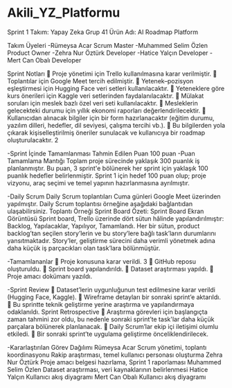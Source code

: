 # Akili_YZ_Platformu
Sprint 1
Takım: Yapay Zeka Grup 41
Ürün Adı: AI Roadmap Platform

Takım Üyeleri 
-Rümeysa Acar Scrum Master 
-Muhammed Selim Özlen Product Owner 
-Zehra Nur Öztürk Developer 
-Hatice Yalçın Developer 
-Mert Can Obalı Developer

Sprint Notları
 Proje yönetimi için Trello kullanılmasına karar verilmiştir.
 Toplantılar için Google Meet tercih edilmiştir.
 Yetenek–pozisyon eşleştirmesi için Hugging Face veri setleri kullanılacaktır.
 Yeteneklere göre kurs önerileri için Kaggle veri setlerinden faydalanılacaktır.
 Mülakat soruları için meslek bazlı özel veri seti kullanılacaktır.
 Mesleklerin gelecekteki durumu için yıllık ekonomi raporları değerlendirilecektir.
 Kullanıcıdan alınacak bilgiler için bir form hazırlanacaktır (eğitim durumu, yazılım dilleri, hedefler, dil seviyesi, çalışma tercihi vb.).
 Bu bilgilerden yola çıkarak kişiselleştirilmiş öneriler sunulacak ve kullanıcıya bir roadmap oluşturulacaktır.
2

-Sprint İçinde Tamamlanması Tahmin Edilen Puan
100 puan
-Puan Tamamlama Mantığı
Toplam proje sürecinde yaklaşık 300 puanlık iş planlanmıştır. Bu puan, 3 sprint'e bölünerek her sprint için yaklaşık 100 puanlık hedefler belirlenmiştir. Sprint 1 için hedef 100 puan olup; proje vizyonu, araç seçimi ve temel yapının hazırlanmasına ayrılmıştır.

-Daily Scrum
Daily Scrum toplantıları Cuma günleri Google Meet üzerinden yapılmıştır. Daily Scrum toplantısı örneğine aşağıdaki bağlantıdan ulaşabilirsiniz.
Toplantı Örneği
Sprint Board Özeti: Sprint Board Ekran Görüntüsü
Sprint board, Trello üzerinde dört sütun hâlinde yapılandırılmıştır: Backlog, Yapılacaklar, Yapılıyor, Tamamlandı. Her bir sütun, product backlog’tan seçilen story’lerin ve bu story’lere bağlı task’ların durumlarını yansıtmaktadır. Story’ler, geliştirme sürecini daha verimli yönetmek adına daha küçük iş parçacıkları olan task’lara bölünmüştür.

-Tamamlananlar
 Proje konusuna karar verildi.
3
 GitHub reposu oluşturuldu.
 Sprint board yapılandırıldı.
 Dataset araştırması yapıldı.
 Proje amacı dokümanı yazıldı.

-Sprint Review
 Dataset’lerin uygunluğunun test edilmesine karar verildi (Hugging Face, Kaggle).
 Wireframe detayları bir sonraki sprint’e aktarıldı.
 Bu sprintte teknik geliştirme yerine araştırma ve yapılandırmaya odaklanıldı.
Sprint Retrospective
 Araştırma görevleri için başlangıçta zaman tahmini zor oldu, bu nedenle sonraki sprint’te task'lar daha küçük parçalara bölünerek planlanacak.
 Daily Scrum’lar ekip içi iletişimi olumlu etkiledi.
 Bir sonraki sprint’te uygulama geliştirme önceliklendirilecek.

-Kararlaştırılan Görev Dağılımı
Rümeysa Acar
Scrum yönetimi, toplantı koordinasyonu
Rakip araştırması, temel kullanıcı personası oluşturma
Zehra Nur Öztürk
Proje amacı belgesi hazırlama, Sprint 1 raporlaması
Muhammed Selim Özlen
Dataset araştırması, veri kaynaklarının belirlenmesi
Hatice Yalçın
Kullanıcı akış diyagramı
Mert Can Obalı
Kullanıcı akış diyagramı
